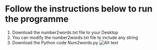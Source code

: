 # Follow the instructions below to run the programme
1. Download the number2words.txt file to your Desktop
2. You can modify the number2words.txt file to include any string
3. Download the Python code Num2words.py 
![Alt text](/https://github.com/adrianorosa1/Ninety-One/blob/main/Capture.PNG?raw=true "Optional Title")
